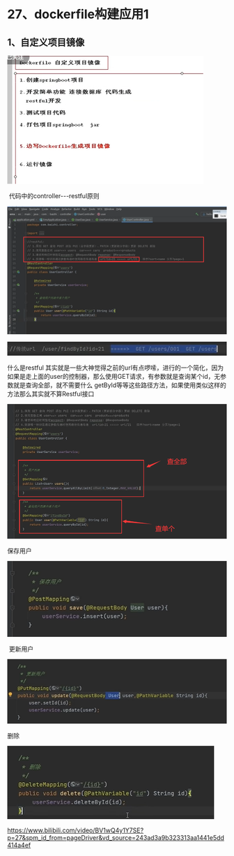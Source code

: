 # 27、dockerfile构建应用1



## 	1、自定义项目镜像

![1683528191992](../../../.vuepress/public/images/1683528191992.png)





​	代码中的controller---restful原则

![1683529393554](../../../.vuepress/public/images/1683529393554.png)



![1683530134053](../../../.vuepress/public/images/1683530134053.png)

什么是restful 其实就是一些大神觉得之前的url有点啰嗦，进行的一个简化，因为如果是走上面的user的控制器，那么使用GET请求，有参数就是查询某个id，无参数就是查询全部，就不需要什么 getById等等这些路径方法，如果使用类似这样的方法那么其实就不算Restful接口

![1683530448866](../../../.vuepress/public/images/1683530448866.png)



保存用户

![1683530631555](../../../.vuepress/public/images/1683530631555.png)



​	更新用户

![1683530650875](../../../.vuepress/public/images/1683530650875.png)



删除

![1683530707558](../../../.vuepress/public/images/1683530707558.png)









https://www.bilibili.com/video/BV1wQ4y1Y7SE?p=27&spm_id_from=pageDriver&vd_source=243ad3a9b323313aa1441e5dd414a4ef














































